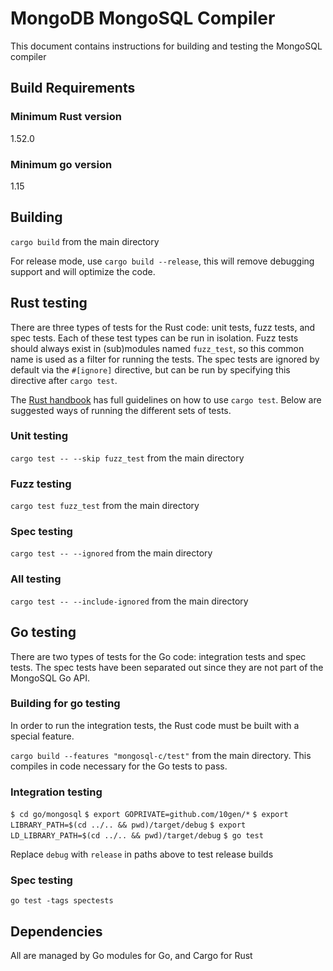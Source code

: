 # MongoDB MongoSQL Compiler

This document contains instructions for building and testing the MongoSQL compiler

## Build Requirements

### Minimum Rust version
1.52.0

### Minimum go version
1.15

## Building

`cargo build` from the main directory

For release mode, use `cargo build --release`, this will remove debugging support and will optimize
the code.

## Rust testing

There are three types of tests for the Rust code: unit tests, fuzz tests, and spec tests. Each of
these test types can be run in isolation. Fuzz tests should always exist in (sub)modules named
`fuzz_test`, so this common name is used as a filter for running the tests. The spec tests are
ignored by default via the `#[ignore]` directive, but can be run by specifying this directive
after `cargo test`.

The [Rust handbook](https://doc.rust-lang.org/cargo/commands/cargo-test.html) has full guidelines
on how to use `cargo test`. Below are suggested ways of running the different sets of tests.

### Unit testing 

`cargo test -- --skip fuzz_test` from the main directory

### Fuzz testing

`cargo test fuzz_test` from the main directory

### Spec testing

`cargo test -- --ignored` from the main directory

### All testing

`cargo test -- --include-ignored` from the main directory

## Go testing

There are two types of tests for the Go code: integration tests and spec tests.
The spec tests have been separated out since they are not part of the MongoSQL Go
API.

### Building for go testing

In order to run the integration tests, the Rust code must be built with a
special feature.

`cargo build --features "mongosql-c/test"` from the main directory. This compiles
in code necessary for the Go tests to pass.

### Integration testing

`$ cd go/mongosql`
`$ export GOPRIVATE=github.com/10gen/*`
`$ export LIBRARY_PATH=$(cd ../.. && pwd)/target/debug`
`$ export LD_LIBRARY_PATH=$(cd ../.. && pwd)/target/debug`
`$ go test`

Replace `debug` with `release` in paths above to test release builds

### Spec testing

`go test -tags spectests`

## Dependencies

All are managed by Go modules for Go, and Cargo for Rust
